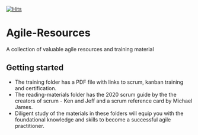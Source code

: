 [![Hits](https://hits.seeyoufarm.com/api/count/incr/badge.svg?url=https%3A%2F%2Fgithub.com%2Ftobbie%2Fagile-resources&count_bg=%2379C83D&title_bg=%23131111&icon=&icon_color=%23E7E7E7&title=views&edge_flat=false)](https://hits.seeyoufarm.com)

# Agile-Resources
A collection of valuable agile resources and training material

## Getting started
* The training folder has a PDF file with links to scrum, kanban training and certification.
* The reading-materials folder has the 2020 scrum guide by the the creators of scrum - Ken and Jeff and a scrum reference card by Michael James.
* Diligent study of the materials in these folders will equip you with the foundational knowledge and skills to become a successful agile practitioner. 

